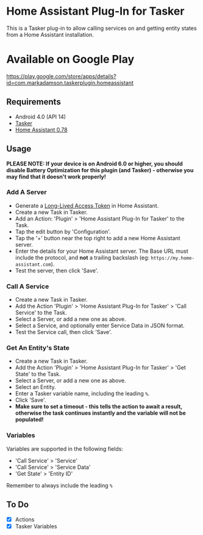 # Home Assistant Plug-In for Tasker
This is a Tasker plug-in to allow calling services on and getting entity states from a Home Assistant installation.

# Available on Google Play
https://play.google.com/store/apps/details?id=com.markadamson.taskerplugin.homeassistant

## Requirements
- Android 4.0 (API 14)
- [Tasker](https://tasker.joaoapps.com/)
- [Home Assistant 0.78](https://www.home-assistant.io/)

## Usage

**PLEASE NOTE: If your device is on Android 6.0 or higher, you should disable Battery Optimization for this plugin (and Tasker) - otherwise you may find that it doesn't work properly!**

### Add A Server
- Generate a [Long-Lived Access Token](https://www.home-assistant.io/docs/authentication/) in Home Assistant.
- Create a new Task in Tasker.
- Add an Action: 'Plugin' > 'Home Assistant Plug-In for Tasker' to the Task.
- Tap the edit button by 'Configuration'.
- Tap the '+' button near the top right to add a new Home Assistant server.
- Enter the details for your Home Assistant server. The Base URL must include the protocol, and **not** a trailing backslash (eg: `https://my.home-assistant.com`).
- Test the server, then click 'Save'.

### Call A Service
- Create a new Task in Tasker.
- Add the Action 'Plugin' > 'Home Assistant Plug-In for Tasker' > 'Call Service' to the Task.
- Select a Server, or add a new one as above.
- Select a Service, and optionally enter Service Data in JSON format.
- Test the Service call, then click 'Save'.

### Get An Entity's State
- Create a new Task in Tasker.
- Add the Action 'Plugin' > 'Home Assistant Plug-In for Tasker' > 'Get State' to the Task.
- Select a Server, or add a new one as above.
- Select an Entity.
- Enter a Tasker variable name, including the leading `%`.
- Click 'Save'.
- **Make sure to set a timeout - this tells the action to await a result, otherwise the task continues instantly and the variable will not be populated!**

### Variables
Variables are supported in the following fields:
- 'Call Service' > 'Service'
- 'Call Service' > 'Service Data'
- 'Get State' > 'Entity ID'

Remember to always include the leading `%`

## To Do
- [x] Actions
- [x] Tasker Variables
